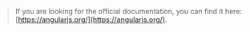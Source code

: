 

> If you are looking for the official documentation, you can find it here: [https://angularjs.org/](https://angularjs.org/).


